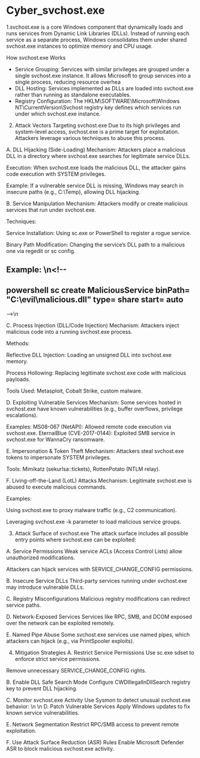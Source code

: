# Cyber_svchost.exe
1.svchost.exe is a core Windows component that dynamically loads and runs services from Dynamic Link Libraries (DLLs). Instead of running each service as a separate process, Windows consolidates them under shared svchost.exe instances to optimize memory and CPU usage.

How svchost.exe Works
* Service Grouping: Services with similar privileges are grouped under a single svchost.exe instance. It allows Microsoft to group services into a single process, reducing resource overhea
* DLL Hosting: Services implemented as DLLs are loaded into svchost.exe rather than running as standalone executables.
* Registry Configuration: The HKLM\SOFTWARE\Microsoft\Windows NT\CurrentVersion\Svchost registry key defines which services run under which svchost.exe instance.

2. Attack Vectors Targeting svchost.exe
Due to its high privileges and system-level access, svchost.exe is a prime target for exploitation. Attackers leverage various techniques to abuse this process.

A. DLL Hijacking (Side-Loading)
Mechanism: Attackers place a malicious DLL in a directory where svchost.exe searches for legitimate service DLLs.

Execution: When svchost.exe loads the malicious DLL, the attacker gains code execution with SYSTEM privileges.

Example: If a vulnerable service DLL is missing, Windows may search in insecure paths (e.g., C:\Temp), allowing DLL hijacking.

B. Service Manipulation
Mechanism: Attackers modify or create malicious services that run under svchost.exe.

Techniques:

Service Installation: Using sc.exe or PowerShell to register a rogue service.

Binary Path Modification: Changing the service’s DLL path to a malicious one via regedit or sc config.

Example:
\n<!-- 
---------------------------------------------------------------------------------------------
powershell
sc create MaliciousService binPath= "C:\evil\malicious.dll" type= share start= auto  
---------------------------------------------------------------------------------------------
-->\n

C. Process Injection (DLL/Code Injection)
Mechanism: Attackers inject malicious code into a running svchost.exe process.

Methods:

Reflective DLL Injection: Loading an unsigned DLL into svchost.exe memory.

Process Hollowing: Replacing legitimate svchost.exe code with malicious payloads.

Tools Used: Metasploit, Cobalt Strike, custom malware.

D. Exploiting Vulnerable Services
Mechanism: Some services hosted in svchost.exe have known vulnerabilities (e.g., buffer overflows, privilege escalations).

Examples:
MS08-067 (NetAPI): Allowed remote code execution via svchost.exe.
EternalBlue (CVE-2017-0144): Exploited SMB service in svchost.exe for WannaCry ransomware.

E. Impersonation & Token Theft
Mechanism: Attackers steal svchost.exe tokens to impersonate SYSTEM privileges.

Tools: Mimikatz (sekurlsa::tickets), RottenPotato (NTLM relay).

F. Living-off-the-Land (LotL) Attacks
Mechanism: Legitimate svchost.exe is abused to execute malicious commands.

Examples:

Using svchost.exe to proxy malware traffic (e.g., C2 communication).

Leveraging svchost.exe -k parameter to load malicious service groups.

3. Attack Surface of svchost.exe
The attack surface includes all possible entry points where svchost.exe can be exploited:

A. Service Permissions
Weak service ACLs (Access Control Lists) allow unauthorized modifications.

Attackers can hijack services with SERVICE_CHANGE_CONFIG permissions.

B. Insecure Service DLLs
Third-party services running under svchost.exe may introduce vulnerable DLLs.

C. Registry Misconfigurations
Malicious registry modifications can redirect service paths.

D. Network-Exposed Services
Services like RPC, SMB, and DCOM exposed over the network can be exploited remotely.

E. Named Pipe Abuse
Some svchost.exe services use named pipes, which attackers can hijack (e.g., via PrintSpooler exploits).

4. Mitigation Strategies
A. Restrict Service Permissions
Use sc.exe sdset to enforce strict service permissions.

Remove unnecessary SERVICE_CHANGE_CONFIG rights.

B. Enable DLL Safe Search Mode
Configure CWDIllegalInDllSearch registry key to prevent DLL hijacking.

C. Monitor svchost.exe Activity
Use Sysmon to detect unusual svchost.exe behavior:
\n <!--
xml
 <ProcessCreate onmatch="include"> 
 <Image condition="contains">svchost.exe</Image>
 <CommandLine condition="contains">-k suspiciousGroup</CommandLine>
 </ProcessCreate> 
--> \n
D. Patch Vulnerable Services
Apply Windows updates to fix known service vulnerabilities.

E. Network Segmentation
Restrict RPC/SMB access to prevent remote exploitation.

F. Use Attack Surface Reduction (ASR) Rules
Enable Microsoft Defender ASR to block malicious svchost.exe activity.
